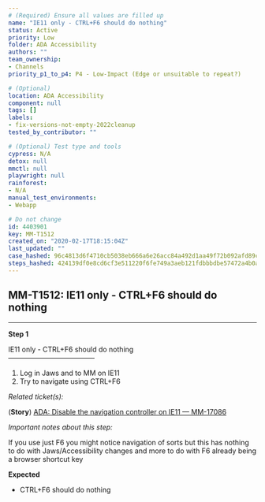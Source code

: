 ```yaml
---
# (Required) Ensure all values are filled up
name: "IE11 only - CTRL+F6 should do nothing"
status: Active
priority: Low
folder: ADA Accessibility
authors: ""
team_ownership: 
- Channels
priority_p1_to_p4: P4 - Low-Impact (Edge or unsuitable to repeat?)

# (Optional)
location: ADA Accessibility
component: null
tags: []
labels: 
- fix-versions-not-empty-2022cleanup
tested_by_contributor: ""

# (Optional) Test type and tools
cypress: N/A
detox: null
mmctl: null
playwright: null
rainforest: 
- N/A
manual_test_environments:
- Webapp

# Do not change
id: 4403901
key: MM-T1512
created_on: "2020-02-17T18:15:04Z"
last_updated: ""
case_hashed: 96c4813d6f4710cb5038eb666a6e26acc84a492d1aa49f72b092afd89ce7da5e6a590fbee5b7edb83334bd585884c558
steps_hashed: 424139df0e8cd6cf3e511220f6fe749a3aeb121fdbbbdbe57472a4b0a192c5c8d9f1e053ae0049e142f1b8e75400065d
---
```


<!-- (Auto-generated) Based on frontmatter's "key" and "name" -->

## MM-T1512: IE11 only - CTRL+F6 should do nothing

---

**Step 1**

IE11 only - CTRL+F6 should do nothing\
–––––––––––––––––––––––––

1. Log in Jaws and to MM on IE11
2. Try to navigate using CTRL+F6

_Related ticket(s):_

(**Story**) [ADA: Disable the navigation controller on IE11 — MM-17086](https://mattermost.atlassian.net/browse/MM-17086)

_Important notes about this step:_

If you use just F6 you might notice navigation of sorts but this has nothing to do with Jaws/Accessibility changes and more to do with F6 already being a browser shortcut key

**Expected**

- CTRL+F6 should do nothing
